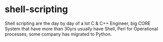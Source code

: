 
# shell-scripting
Shell scripting are the day by day of a lot C & C++ Engineer, big CORE System that have more than 30yrs usually have Shell, Perl for Operational processes, some company has migrated to Python.
